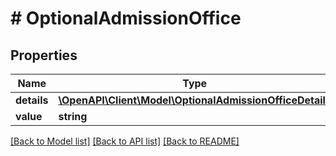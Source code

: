 # # OptionalAdmissionOffice

## Properties

Name | Type | Description | Notes
------------ | ------------- | ------------- | -------------
**details** | [**\OpenAPI\Client\Model\OptionalAdmissionOfficeDetails**](OptionalAdmissionOfficeDetails.md) |  | [optional]
**value** | **string** |  | [optional]

[[Back to Model list]](../../README.md#models) [[Back to API list]](../../README.md#endpoints) [[Back to README]](../../README.md)
